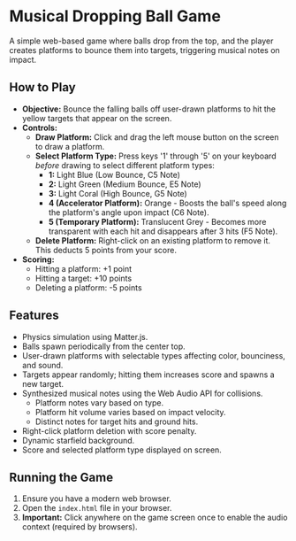 # Musical Dropping Ball Game

A simple web-based game where balls drop from the top, and the player creates platforms to bounce them into targets, triggering musical notes on impact.

## How to Play

*   **Objective:** Bounce the falling balls off user-drawn platforms to hit the yellow targets that appear on the screen.
*   **Controls:**
    *   **Draw Platform:** Click and drag the left mouse button on the screen to draw a platform.
    *   **Select Platform Type:** Press keys '1' through '5' on your keyboard *before* drawing to select different platform types:
        *   **1:** Light Blue (Low Bounce, C5 Note)
        *   **2:** Light Green (Medium Bounce, E5 Note)
        *   **3:** Light Coral (High Bounce, G5 Note)
        *   **4 (Accelerator Platform):** Orange - Boosts the ball's speed along the platform's angle upon impact (C6 Note).
        *   **5 (Temporary Platform):** Translucent Grey - Becomes more transparent with each hit and disappears after 3 hits (F5 Note).
    *   **Delete Platform:** Right-click on an existing platform to remove it. This deducts 5 points from your score.
*   **Scoring:**
    *   Hitting a platform: +1 point
    *   Hitting a target: +10 points
    *   Deleting a platform: -5 points

## Features

*   Physics simulation using Matter.js.
*   Balls spawn periodically from the center top.
*   User-drawn platforms with selectable types affecting color, bounciness, and sound.
*   Targets appear randomly; hitting them increases score and spawns a new target.
*   Synthesized musical notes using the Web Audio API for collisions.
    *   Platform notes vary based on type.
    *   Platform hit volume varies based on impact velocity.
    *   Distinct notes for target hits and ground hits.
*   Right-click platform deletion with score penalty.
*   Dynamic starfield background.
*   Score and selected platform type displayed on screen.

## Running the Game

1.  Ensure you have a modern web browser.
2.  Open the `index.html` file in your browser.
3.  **Important:** Click anywhere on the game screen once to enable the audio context (required by browsers).